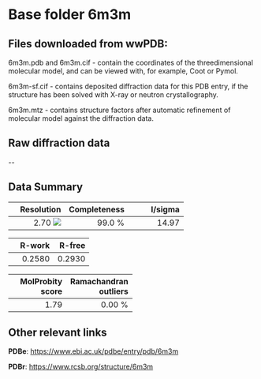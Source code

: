 # Base folder 6m3m

## Files downloaded from wwPDB:

6m3m.pdb and 6m3m.cif - contain the coordinates of the threedimensional molecular model, and can be viewed with, for example, Coot or Pymol.

6m3m-sf.cif - contains deposited diffraction data for this PDB entry, if the structure has been solved with X-ray or neutron crystallography.

6m3m.mtz - contains structure factors after automatic refinement of molecular model against the diffraction data.

## Raw diffraction data

--<br> 

## Data Summary
|   | Resolution | Completeness| I/sigma |
|---|-------------:|----------------:|--------------:|
|   |2.70 ![](https://github.com/thorn-lab/coronavirus_structural_task_force/blob/master/outreach/ang.svg)|99.0  %|<img width=50/>14.97|

|   | **R-work**| **R-free**   
|---|-------------:|----------------:|           
||0.2580|0.2930|

|   |**MolProbity<br>score**| **Ramachandran<br>outliers** 
|---|-------------:|----------------:|
||1.79|0.00 %|

## Other relevant links 
**PDBe**:  https://www.ebi.ac.uk/pdbe/entry/pdb/6m3m
 
**PDBr**: https://www.rcsb.org/structure/6m3m 


